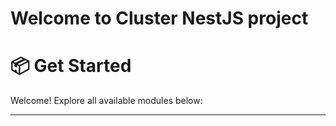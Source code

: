 # Welcome to Cluster NestJS project

# 📦 Get Started

Welcome! Explore all available modules below:

---
